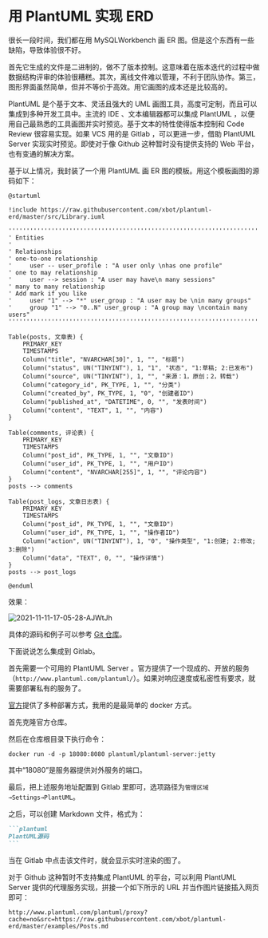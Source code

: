 # 用 PlantUML 实现 ERD


很长一段时间，我们都在用 MySQLWorkbench 画 ER 图。但是这个东西有一些缺陷，导致体验很不好。

首先它生成的文件是二进制的，做不了版本控制。这意味着在版本迭代的过程中做数据结构评审的体验很糟糕。其次，离线文件难以管理，不利于团队协作。第三，图形界面虽然简单，但并不等价于高效。用它画图的成本还是比较高的。

PlantUML 是个基于文本、灵活且强大的 UML 画图工具，高度可定制，而且可以集成到多种开发工具中。主流的 IDE 、文本编辑器都可以集成 PlantUML ，以便用自己最熟悉的工具画图并实时预览。基于文本的特性使得版本控制和 Code Review 很容易实现。如果 VCS 用的是 Gitlab ，可以更进一步，借助 PlantUML Server 实现实时预览。即使对于像 Github 这种暂时没有提供支持的 Web 平台，也有变通的解决方案。

<!--more-->

基于以上情况，我封装了一个用 PlantUML 画 ER 图的模板。用这个模板画图的源码如下：

```plantuml
@startuml

!include https://raw.githubusercontent.com/xbot/plantuml-erd/master/src/Library.iuml

''''''''''''''''''''''''''''''''''''''''''''''''''''''''''''''''''''''
' Entities
'
' Relationships
' one-to-one relationship
'     user -- user_profile : "A user only \nhas one profile"
' one to may relationship
'     user --> session : "A user may have\n many sessions"
' many to many relationship
' Add mark if you like
'     user "1" --> "*" user_group : "A user may be \nin many groups"
'     group "1" --> "0..N" user_group : "A group may \ncontain many users"
''''''''''''''''''''''''''''''''''''''''''''''''''''''''''''''''''''''

Table(posts, 文章表) {
    PRIMARY_KEY
    TIMESTAMPS
    Column("title", "NVARCHAR[30]", 1, "", "标题")
    Column("status", UN("TINYINT"), 1, "1", "状态", "1:草稿; 2:已发布")
    Column("source", UN("TINYINT"), 1, "", "来源：1，原创；2，转载")
    Column("category_id", PK_TYPE, 1, "", "分类")
    Column("created_by", PK_TYPE, 1, "0", "创建者ID")
    Column("published_at", "DATETIME", 0, "", "发表时间")
    Column("content", "TEXT", 1, "", "内容")
}

Table(comments, 评论表) {
    PRIMARY_KEY
    TIMESTAMPS
    Column("post_id", PK_TYPE, 1, "", "文章ID")
    Column("user_id", PK_TYPE, 1, "", "用户ID")
    Column("content", "NVARCHAR[255]", 1, "", "评论内容")
}
posts --> comments

Table(post_logs, 文章日志表) {
    PRIMARY_KEY
    TIMESTAMPS
    Column("post_id", PK_TYPE, 1, "", "文章ID")
    Column("user_id", PK_TYPE, 1, "", "操作者ID")
    Column("action", UN("TINYINT"), 1, "0", "操作类型", "1:创建; 2:修改; 3:删除")
    Column("data", "TEXT", 0, "", "操作详情")
}
posts --> post_logs

@enduml
```

效果：

![2021-11-11-17-05-28-AJWtJh](https://raw.githubusercontent.com/xbot/image-hosting/master/blog/2021-11-11-17-05-28-AJWtJh.jpg)

具体的源码和例子可以参考 [Git 仓库](https://github.com/xbot/plantuml-erd)。

下面说说怎么集成到 Gitlab。

首先需要一个可用的 PlantUML Server 。官方提供了一个现成的、开放的服务（`http://www.plantuml.com/plantuml/`）。如果对响应速度或私密性有要求，就需要部署私有的服务了。

[官方](https://github.com/plantuml/plantuml-server)提供了多种部署方式，我用的是最简单的 docker 方式。

首先克隆官方仓库。

然后在仓库根目录下执行命令：

```shell
docker run -d -p 18080:8080 plantuml/plantuml-server:jetty
```

其中“18080”是服务器提供对外服务的端口。

最后，把上述服务地址配置到 Gitlab 里即可，选项路径为`管理区域→Settings→PlantUML`。

之后，可以创建 Markdown 文件，格式为：

~~~markdown
```plantuml
PlantUML源码
```
~~~

当在 Gitlab 中点击该文件时，就会显示实时渲染的图了。

对于 Github 这种暂时不支持集成 PlantUML 的平台，可以利用 PlantUML Server 提供的代理服务实现，拼接一个如下所示的 URL 并当作图片链接插入网页即可：

```
http://www.plantuml.com/plantuml/proxy?cache=no&src=https://raw.githubusercontent.com/xbot/plantuml-erd/master/examples/Posts.md
```


